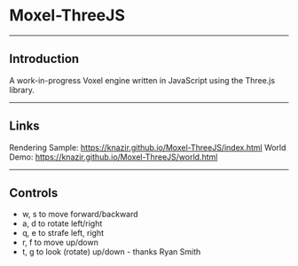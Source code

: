 # Moxel-ThreeJS

------------
Introduction
------------
A work-in-progress Voxel engine written in JavaScript using the Three.js library.


-----
Links
-----
Rendering Sample: https://knazir.github.io/Moxel-ThreeJS/index.html
World Demo: https://knazir.github.io/Moxel-ThreeJS/world.html


--------
Controls
--------
- w, s to move forward/backward
- a, d to rotate left/right
- q, e to strafe left, right
- r, f to move up/down
- t, g to look (rotate) up/down - thanks Ryan Smith